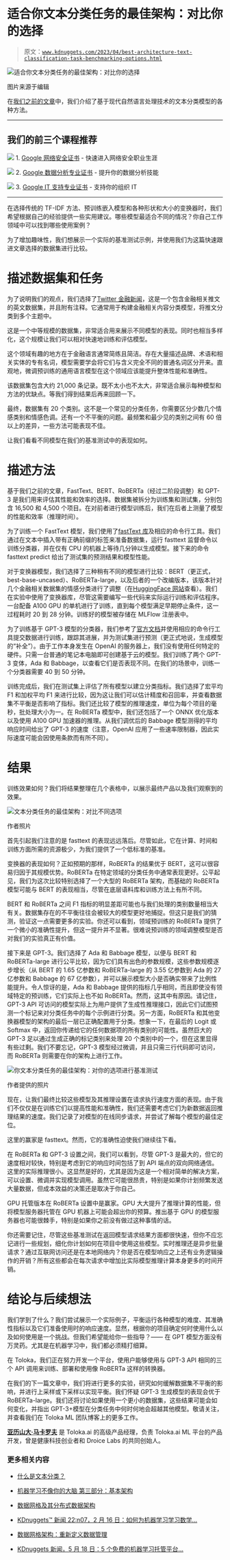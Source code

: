# 适合你文本分类任务的最佳架构：对比你的选择

> 原文：[`www.kdnuggets.com/2023/04/best-architecture-text-classification-task-benchmarking-options.html`](https://www.kdnuggets.com/2023/04/best-architecture-text-classification-task-benchmarking-options.html)

![适合你文本分类任务的最佳架构：对比你的选择](img/3e79e4edb32b66e049a0bca8dd0d75ac.png)

图片来源于编辑

在[我们之前的文章](https://medium.com/toloka/choosing-the-best-architecture-for-your-text-classification-task-aee30ecc7870)中，我们介绍了基于现代自然语言处理技术的文本分类模型的各种方法。

* * *

## 我们的前三个课程推荐

![](img/0244c01ba9267c002ef39d4907e0b8fb.png) 1\. [Google 网络安全证书](https://www.kdnuggets.com/google-cybersecurity) - 快速进入网络安全职业生涯

![](img/e225c49c3c91745821c8c0368bf04711.png) 2\. [Google 数据分析专业证书](https://www.kdnuggets.com/google-data-analytics) - 提升你的数据分析技能

![](img/0244c01ba9267c002ef39d4907e0b8fb.png) 3\. [Google IT 支持专业证书](https://www.kdnuggets.com/google-itsupport) - 支持你的组织 IT

* * *

在选择传统的 TF-IDF 方法、预训练嵌入模型和各种形状和大小的变换器时，我们希望根据自己的经验提供一些实用建议。哪些模型最适合不同的情况？你自己工作领域中可以找到哪些使用案例？

为了增加趣味性，我们想展示一个实际的基准测试示例，并使用我们为这篇快速跟进文章选择的数据集进行比较。

# 描述数据集和任务

为了说明我们的观点，我们选择了[Twitter 金融新闻](https://huggingface.co/datasets/zeroshot/twitter-financial-news-topic)，这是一个包含金融相关推文的英文数据集，并且附有注释。它通常用于构建金融相关内容分类模型，将推文分类到多个主题中。

这是一个中等规模的数据集，非常适合用来展示不同模型的表现。同时也相当多样化，这个规模让我们可以相对快速地训练和评估模型。

这个领域有趣的地方在于金融语言通常简练且简洁。存在大量描述品牌、术语和相关实体的专有名词，模型需要学会将它们与含义完全不同的普通名词区分开来。直观地，微调预训练的通用语言模型在这个领域应该能提升整体性能和准确性。

该数据集包含大约 21,000 条记录。既不太小也不太大，非常适合展示每种模型和方法的优缺点。等我们得到结果后再来回顾一下。

最终，数据集有 20 个类别。这不是一个常见的分类任务，你需要区分少数几个情感类别和情感色调。还有一个不平衡的问题。最频繁和最少见的类别之间有 60 倍以上的差异，一些方法可能表现不佳。

让我们看看不同模型在我们的基准测试中的表现如何。

# 描述方法

基于我们之前的文章，FastText、BERT、RoBERTa（经过二阶段调整）和 GPT-3 是我们用来评估其性能和效率的选择。数据集被拆分为训练集和测试集，分别包含 16,500 和 4,500 个项目。在对前者进行模型训练后，我们在后者上测量了模型的性能和效率（推理时间）。

为了训练一个 FastText 模型，我们使用了[fastText 库](https://fasttext.cc/)及相应的命令行工具。我们通过在文本中插入带有正确前缀的标签来准备数据集，运行 fasttext 监督命令以训练分类器，并在仅有 CPU 的机器上等待几分钟以生成模型。接下来的命令 fasttext predict 给出了测试集的预测结果和模型性能。

对于变换器模型，我们选择了三种稍有不同的模型进行比较：BERT（更正式，best-base-uncased）、RoBERTa-large，以及后者的一个改编版本，该版本针对几个金融相关数据集的情感分类进行了调整（在[HuggingFace 网站](https://huggingface.co/Jean-Baptiste/roberta-large-financial-news-sentiment-en)查看）。我们在实验中使用了变换器库，尽管这需要编写一些代码来实际运行训练和评估程序。一台配备 A100 GPU 的单机进行了训练，直到每个模型满足早期停止条件，这一过程耗时 20 到 28 分钟。训练好的模型被存储在 MLFlow 注册表中。

为了训练基于 GPT-3 模型的分类器，我们参考了[官方文档](https://platform.openai.com/docs/guides/fine-tuning/advanced-usage)并使用相应的命令行工具提交数据进行训练，跟踪其进展，并为测试集进行预测（更正式地说，生成模型的“补全”）。由于工作本身发生在 OpenAI 的服务器上，我们没有使用任何特定的硬件。只需一台普通的笔记本电脑即可创建基于云的模型。我们训练了两个 GPT-3 变体，Ada 和 Babbage，以查看它们是否表现不同。在我们的场景中，训练一个分类器需要 40 到 50 分钟。

训练完成后，我们在测试集上评估了所有模型以建立分类指标。我们选择了宏平均 F1 和加权平均 F1 来进行比较，因为这让我们可以估计精度和召回率，并查看数据集不平衡是否影响了指标。我们还比较了模型的推理速度，单位为每个项目的毫秒，批处理大小为一。在 RoBERTa 模型中，我们还包括了一个 ONNX 优化版本以及使用 A100 GPU 加速器的推理。从我们调优后的 Babbage 模型测得的平均响应时间给出了 GPT-3 的速度（注意，OpenAI 应用了一些速率限制器，因此实际速度可能会因使用条款而有所不同）。

# 结果

训练效果如何？我们将结果整理在几个表格中，以展示最终产品以及我们观察到的效果。

![文本分类任务的最佳架构：对比不同选项](img/57e188fbc17b567867c404d4dce9a49b.png)

作者照片

首先引起我们注意的是 fasttext 的表现远远落后。尽管如此，它在计算、时间和训练方面所需的资源极少，为我们提供了一个低标准的基准。

变换器的表现如何？正如预期的那样，RoBERTa 的结果优于 BERT，这可以很容易归因于其规模优势。RoBERTa 在特定领域的分类任务中通常表现更好。公平起见，我们为这次比较特别选择了一个大型的 RoBERTa 架构，而基础的 RoBERTa 模型可能与 BERT 的表现相当，尽管在底层语料库和训练方法上有所不同。

BERT 和 RoBERTa 之间 F1 指标的明显差距可能也与我们处理的类别数量相当大有关。数据集存在的不平衡往往会被较大的模型更好地捕捉。但这只是我们的猜测，验证这一点需要更多的实验。你还可以看到，领域预训练的 RoBERTa 提供了一个微小的准确性提升，但这一提升并不显著。很难说预训练的领域调整模型是否对我们的实验真正有价值。

接下来是 GPT-3。我们选择了 Ada 和 Babbage 模型，以便与 BERT 和 RoBERTa-large 进行公平比较，因为它们具有出色的参数规模，这些参数规模逐步增长（从 BERT 的 1.65 亿参数和 RoBERTa-large 的 3.55 亿参数到 Ada 的 27 亿参数和 Babbage 的 67 亿参数），并可以展示模型大小是否确实带来了比例性能提升。令人惊讶的是，Ada 和 Babbage 提供的指标几乎相同，而且即使没有领域特定的预训练，它们实际上也不如 RoBERTa。然而，这其中有原因。请记住，GPT-3 API 可访问的模型实际上为用户提供了生成性推理接口，因此它们试图预测一个标记来对分类任务中的每个示例进行分类。另一方面，RoBERTa 和其他变换器模型的架构的最后一层已正确配置用于分类。想象一下，在最后的 Logit 或 Softmax 中，返回你传递给它的任何数据项的所有类别的可能性。虽然巨大的 GPT-3 足以通过生成正确的标记类别来处理 20 个类别中的一个，但在这里显得有些过剩。我们不要忘记，GPT-3 模型经过微调，并且只需三行代码即可访问，而 RoBERTa 则需要在你的架构上进行工作。

![你文本分类任务的最佳架构：对你的选项进行基准测试](img/95d4282c06347d0e5b7f0cda64d34f8b.png)

作者提供的照片

现在，让我们最终比较这些模型及其推理设置在请求执行速度方面的表现。由于我们不仅仅是在训练它们以提高性能和准确性，我们还需要考虑它们为新数据返回推理结果的速度。我们记录了对模型的在线同步请求，并尝试了解每个模型的最佳定位。

这里的赢家是 fasttext。然而，它的准确性迫使我们继续往下看。

在 RoBERTa 和 GPT-3 设置之间，我们可以看到，尽管 GPT-3 是最大的，但它的速度相对较快，特别是考虑到它的响应时间包括了到 API 端点的双向网络通信。这里的实际推理很小。这显然是好的，尤其是因为这是一个相对简单的解决方案，可以设置、微调并实现模型调用。虽然它可能很昂贵，特别是如果你计划频繁发送大量数据，但成本效益的决策还是取决于你自己。

GPU 托管版本在 RoBERTa 设置中是赢家。GPU 大大提升了推理计算的性能，但将模型服务器托管在 GPU 机器上可能会超出你的预算。推出基于 GPU 的模型服务器也可能很棘手，特别是如果你之前没有做过这种事情的话。

你还需要记住，尽管这些基准测试在返回模型请求结果方面都很快速，但你不应忘记进行一些规划，细化你计划如何在项目中使用这些模型。实时推理还是异步批量请求？通过互联网访问还是在本地网络内？你是否在模型响应之上还有业务逻辑操作的开销？所有这些都会在每次请求中增加比实际模型推理计算本身更多的时间开销。

# 结论与后续想法

我们学到了什么？我们尝试展示一个实际例子，平衡运行各种模型的难度、其准确性指标以及它们准备使用时的响应速度。显然，根据你的项目确定何时使用什么以及如何使用是一个挑战。但我们希望能给你一些指导？—— 在 GPT 模型方面没有万灵药。尤其是在机器学习中，我们都必须精打细算。 

在 Toloka，我们正在努力开发一个平台，使用户能够使用与 GPT-3 API 相同的三个 API 调用来训练、部署和使用像 RoBERTa 这样的转换器。

在我们的下一篇文章中，我们将进行更多的实验，研究如何缓解数据集不平衡的影响，并进行上采样或下采样以实现平衡。我们怀疑 GPT-3 生成模型的表现会优于 RoBERTa-large。我们还将讨论如果使用一个更小的数据集，这些结果可能会如何变化，并指出 GPT-3+模型在分类任务中何时何地会超越其他模型。敬请关注，并查看我们在 Toloka ML 团队博客上的更多工作。

**[亚历山大·马卡罗夫](https://www.linkedin.com/in/makaroval)** 是 Toloka.ai 的高级产品经理，负责 Toloka.ai ML 平台的产品开发，曾是健康科技创业者和 Droice Labs 的共同创始人。

### 更多相关内容

+   [什么是文本分类？](https://www.kdnuggets.com/2022/07/text-classification.html)

+   [机器学习不像你的大脑 第三部分：基本架构](https://www.kdnuggets.com/2022/06/machine-learning-like-brain-part-3-fundamental-architecture.html)

+   [数据网格及其分布式数据架构](https://www.kdnuggets.com/2022/02/data-mesh-distributed-data-architecture.html)

+   [KDnuggets™ 新闻 22:n07，2 月 16 日：如何为机器学习学习数学…](https://www.kdnuggets.com/2022/n07.html)

+   [数据网格架构：重新定义数据管理](https://www.kdnuggets.com/2022/05/data-mesh-architecture-reimagining-data-management.html)

+   [KDnuggets 新闻，5 月 18 日：5 个免费的机器学习托管平台…](https://www.kdnuggets.com/2022/n20.html)
